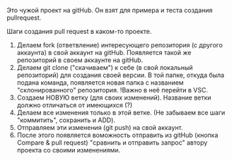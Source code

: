 Это чужой проект на gitHub. Он взят для примера и теста создания pullrequest. 


Шаги создания pull request в каком-то проекте.

1. Делаем fork (ответвление) интересующего  репозитория (с другого аккаунта) в свой аккаунт на gitHub. Появляется такой же репозиторий в своем аккаунте на gitHub.
2. Делаем git clone ("скачиваем") к себе (в свой локальный репозиторий) для создания своей версии. В той папке, откуда была подана команда, появляется новая папка с названием "склонированного" репозитория. !Важно в неё перейти в VSC.  
3. Создаем НОВУЮ ветку (для своих изменений). Название ветки должно отличаться от имеющихся (?) 
4. Делаем все изменения только в этой ветке. (Не забываем все шаги "коммитить", сохранить и ADD).
5. Отправляем эти изменения (git push) на свой аккаунт.   
6. После этого появляется воможность отправить из gitHub (кнопка Compare & pull request) "сравнить и отправить запрос" автору проекта со своими изменениями.
